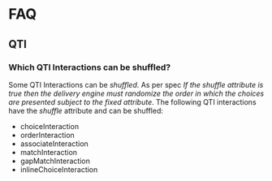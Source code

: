 <!--
created_at: '2011-03-18 09:47:57'
updated_at: '2013-03-13 12:51:23'
authors:
    - 'Jérôme Bogaerts'
tags:
    - 'Developer Guide'
-->

FAQ
===

QTI
---

### Which QTI Interactions can be shuffled?

Some QTI Interactions can be *shuffled*. As per spec *If the shuffle attribute is true then the delivery engine must randomize the order in which the choices are presented subject to the fixed attribute*. The following QTI interactions have the *shuffle* attribute and can be shuffled:

-   choiceInteraction
-   orderInteraction
-   associateInteraction
-   matchInteraction
-   gapMatchInteraction
-   inlineChoiceInteraction


